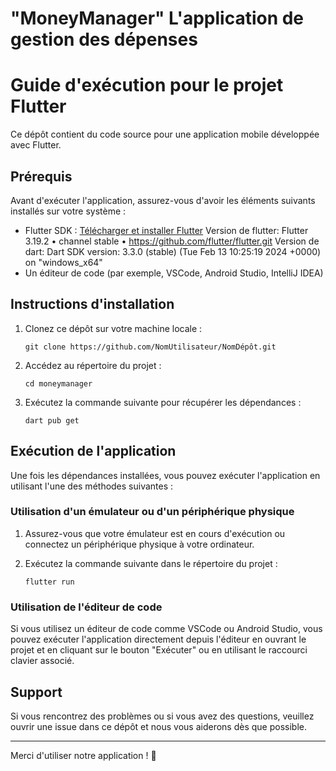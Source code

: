 # "MoneyManager"  L'application de gestion des dépenses 

# Guide d'exécution pour le projet Flutter

Ce dépôt contient du code source pour une application mobile développée avec Flutter.

## Prérequis

Avant d'exécuter l'application, assurez-vous d'avoir les éléments suivants installés sur votre système :

- Flutter SDK : [Télécharger et installer Flutter](https://flutter.dev/docs/get-started/install)
    Version de flutter: Flutter 3.19.2 • channel stable • https://github.com/flutter/flutter.git
    Version de dart: Dart SDK version: 3.3.0 (stable) (Tue Feb 13 10:25:19 2024 +0000) on "windows_x64"
- Un éditeur de code (par exemple, VSCode, Android Studio, IntelliJ IDEA)


## Instructions d'installation

1. Clonez ce dépôt sur votre machine locale :

    ```
    git clone https://github.com/NomUtilisateur/NomDépôt.git
    ```

2. Accédez au répertoire du projet :

    ```
    cd moneymanager
    ```

3. Exécutez la commande suivante pour récupérer les dépendances :

    ```
    dart pub get
    ```

## Exécution de l'application

Une fois les dépendances installées, vous pouvez exécuter l'application en utilisant l'une des méthodes suivantes :

### Utilisation d'un émulateur ou d'un périphérique physique

1. Assurez-vous que votre émulateur est en cours d'exécution ou connectez un périphérique physique à votre ordinateur.

2. Exécutez la commande suivante dans le répertoire du projet :

    ```
    flutter run
    ```

### Utilisation de l'éditeur de code

Si vous utilisez un éditeur de code comme VSCode ou Android Studio, vous pouvez exécuter l'application directement depuis l'éditeur en ouvrant le projet et en cliquant sur le bouton "Exécuter" ou en utilisant le raccourci clavier associé.

<!-- ## Contribution

Les contributions sont les bienvenues ! N'hésitez pas à ouvrir une issue ou à soumettre une pull request pour suggérer des améliorations ou des correctifs. -->

## Support

Si vous rencontrez des problèmes ou si vous avez des questions, veuillez ouvrir une issue dans ce dépôt et nous vous aiderons dès que possible.

---

Merci d'utiliser notre application ! 🚀